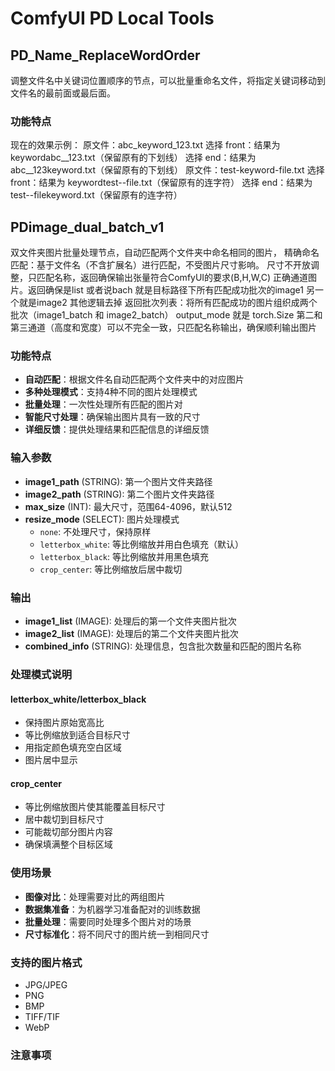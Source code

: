﻿# ComfyUI PD Local Tools

## PD_Name_ReplaceWordOrder

调整文件名中关键词位置顺序的节点，可以批量重命名文件，将指定关键词移动到文件名的最前面或最后面。

### 功能特点

现在的效果示例：
原文件：abc_keyword_123.txt
    选择 front：结果为 keywordabc__123.txt（保留原有的下划线）
    选择 end：结果为 abc__123keyword.txt（保留原有的下划线）
    原文件：test-keyword-file.txt
    选择 front：结果为 keywordtest--file.txt（保留原有的连字符）
    选择 end：结果为 test--filekeyword.txt（保留原有的连字符）

## PDimage_dual_batch_v1

双文件夹图片批量处理节点，自动匹配两个文件夹中命名相同的图片，
精确命名匹配：基于文件名（不含扩展名）进行匹配，不受图片尺寸影响。
尺寸不开放调整，只匹配名称，返回确保输出张量符合ComfyUI的要求(B,H,W,C) 正确通道图片。返回确保是list 或者说bach 就是目标路径下所有匹配成功批次的image1   另一个就是image2 其他逻辑去掉
返回批次列表：将所有匹配成功的图片组织成两个批次（image1_batch 和 image2_batch）
output_mode 就是 torch.Size 第二和第三通道（高度和宽度）可以不完全一致，只匹配名称输出，确保顺利输出图片

### 功能特点

- **自动匹配**：根据文件名自动匹配两个文件夹中的对应图片
- **多种处理模式**：支持4种不同的图片处理模式
- **批量处理**：一次性处理所有匹配的图片对
- **智能尺寸处理**：确保输出图片具有一致的尺寸
- **详细反馈**：提供处理结果和匹配信息的详细反馈

### 输入参数

- **image1_path** (STRING): 第一个图片文件夹路径
- **image2_path** (STRING): 第二个图片文件夹路径  
- **max_size** (INT): 最大尺寸，范围64-4096，默认512
- **resize_mode** (SELECT): 图片处理模式
  - `none`: 不处理尺寸，保持原样
  - `letterbox_white`: 等比例缩放并用白色填充（默认）
  - `letterbox_black`: 等比例缩放并用黑色填充
  - `crop_center`: 等比例缩放后居中裁切

### 输出

- **image1_list** (IMAGE): 处理后的第一个文件夹图片批次
- **image2_list** (IMAGE): 处理后的第二个文件夹图片批次
- **combined_info** (STRING): 处理信息，包含批次数量和匹配的图片名称

### 处理模式说明

#### letterbox_white/letterbox_black
- 保持图片原始宽高比
- 等比例缩放到适合目标尺寸
- 用指定颜色填充空白区域
- 图片居中显示

#### crop_center
- 等比例缩放图片使其能覆盖目标尺寸
- 居中裁切到目标尺寸
- 可能裁切部分图片内容
- 确保填满整个目标区域

### 使用场景

- **图像对比**：处理需要对比的两组图片
- **数据集准备**：为机器学习准备配对的训练数据
- **批量处理**：需要同时处理多个图片对的场景
- **尺寸标准化**：将不同尺寸的图片统一到相同尺寸

### 支持的图片格式

- JPG/JPEG
- PNG
- BMP
- TIFF/TIF
- WebP

### 注意事项


